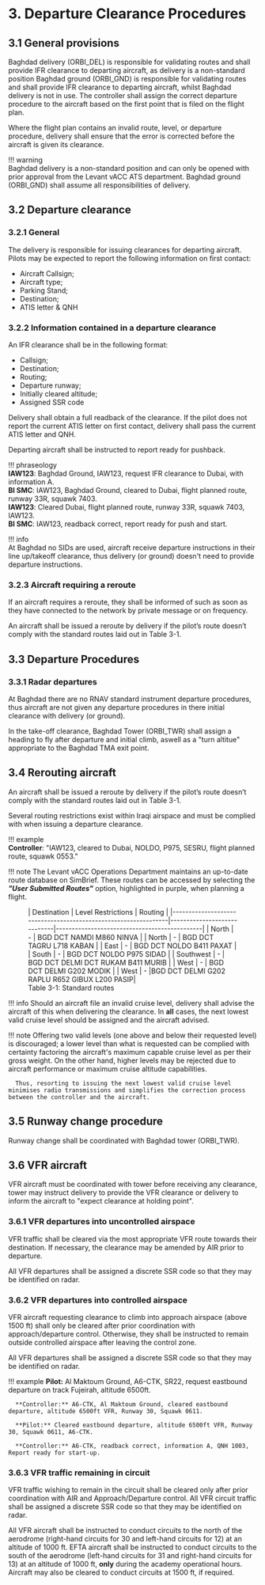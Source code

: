 # 3. Departure Clearance Procedures
## 3.1 General provisions
Baghdad delivery (ORBI_DEL) is responsible for validating routes and shall provide IFR clearance to departing aircraft, as delivery is a non-standard position Baghdad ground (ORBI_GND) is responsible for validating routes and shall provide IFR clearance to departing aircraft, whilst Baghdad delivery is not in use. The controller shall assign the correct departure procedure to the aircraft based on the first point that is filed on the flight plan.

Where the flight plan contains an invalid route, level, or departure procedure, delivery shall ensure that the error is corrected before the aircraft is given its clearance.

!!! warning   
    Baghdad delivery is a non-standard position and can only be opened with prior approval from the Levant vACC ATS department. Baghdad ground (ORBI_GND) shall assume all responsibilities of delivery.   

## 3.2 Departure clearance
### 3.2.1 General
The delivery is responsible for issuing clearances for departing aircraft. Pilots may be expected to report the following information on first contact:

- Aircraft Callsign;
- Aircraft type;
- Parking Stand;
- Destination;
- ATIS letter & QNH

### 3.2.2 Information contained in a departure clearance
An IFR clearance shall be in the following format:

- Callsign;
- Destination;
- Routing;
- Departure runway;
- Initially cleared altitude;
- Assigned SSR code

Delivery shall obtain a full readback of the clearance. If the pilot does not report the current ATIS letter on first contact, delivery shall pass the current ATIS letter and QNH.

Departing aircraft shall be instructed to report ready for pushback.

!!! phraseology  
    **IAW123**: Baghdad Ground, IAW123, request IFR clearance to Dubai, with information A.  
    **BI SMC**: IAW123, Baghdad Ground, cleared to Dubai, flight planned route, runway 33R, squawk 7403.  
    **IAW123**: Cleared Dubai, flight planned route, runway 33R, squawk 7403, IAW123.  
    **BI SMC**: IAW123, readback correct, report ready for push and start.  

!!! info   
    At Baghdad no SIDs are used, aircraft receive departure instructions in their line up/takeoff clearance, thus delivery (or ground) doesn't need to provide departure instructions.  

### 3.2.3 Aircraft requiring a reroute
If an aircraft requires a reroute, they shall be informed of such as soon as they have connected to the network by private message or on frequency. 

An aircraft shall be issued a reroute by delivery if the pilot’s route doesn’t comply with the standard routes laid out in Table 3-1.

## 3.3 Departure Procedures
### 3.3.1 Radar departures
At Baghdad there are no RNAV standard instrument departure procedures, thus aircraft are not given any departure procedures in there initial clearance with delivery (or ground).

In the take-off clearance, Baghdad Tower (ORBI_TWR) shall assign a heading to fly after departure and initial climb, aswell as a "turn altitue" appropriate to the Baghdad TMA exit point.

## 3.4 Rerouting aircraft
An aircraft shall be issued a reroute by delivery if the pilot’s route doesn’t comply with the standard routes laid out in Table 3-1. 

Several routing restrictions exist within Iraqi airspace and must be complied with when issuing a departure clearance.

!!! example   
    **Controller**: "IAW123, cleared to Dubai, NOLDO, P975, SESRU, flight planned route, squawk 0553."

!!! note
    The Levant vACC Operations Department maintains an up-to-date route database on SimBrief. These routes can be accessed by selecting the ***"User Submitted Routes"*** option, highlighted in purple, when planning a flight.

<figure markdown>
| Destination                                                    | Level Restrictions          | Routing                                      |
|----------------------------------------------------------------|-----------------------------|----------------------------------------------|
| North                                                          | -                           | BGD DCT NAMDI M860 NINVA                     |
| North                                                          | -                           | BGD DCT TAGRU L718 KABAN                     |
| East                                                           | -                           | BGD DCT NOLDO B411 PAXAT                     |
| South                                                          | -                           | BGD DCT NOLDO P975 SIDAD                     |
| Southwest                                                      | -                           | BGD DCT DELMI DCT RUKAM B411 MURIB           |
| West                                                           | -                           | BGD DCT DELMI G202 MODIK                     |
| West                                                           | -                           |BGD DCT DELMI G202 RAPLU R652 GIBUX L200 PASIP|

  <figcaption>Table 3-1: Standard routes</figcaption>
</figure>

!!! info 
      Should an aircraft file an invalid cruise level, delivery shall advise the aircraft of this when delivering the clearance. In **all** cases, the next lowest valid cruise level should be assigned and the aircraft advised.

!!! note
      Offering two valid levels (one above and below their requested level) is discouraged; a lower level than what is requested can be complied with certainty factoring the aircraft's maximum capable cruise level as per their gross weight. On the other hand, higher levels may be rejected due to aircraft performance or maximum cruise altitude capabilities.

      Thus, resorting to issuing the next lowest valid cruise level minimises radio transmissions and simplifies the correction process between the controller and the aircraft.


## 3.5 Runway change procedure
Runway change shall be coordinated with Baghdad tower (ORBI_TWR).

## 3.6 VFR aircraft
VFR aircraft must be coordinated with tower before receiving any clearance, tower may instruct delivery to provide the VFR clearance or delivery to inform the aircraft to "expect clearance at holding point".

### 3.6.1 VFR departures into uncontrolled airspace
VFR traffic shall be cleared via the most appropriate VFR route towards their destination. If necessary, the clearance may be amended by AIR prior to departure.

All VFR departures shall be assigned a discrete SSR code so that they may be identified on radar.

### 3.6.2 VFR departures into controlled airspace
VFR aircraft requesting clearance to climb into approach airspace (above 1500 ft) shall only be cleared after prior coordination with approach/departure control. Otherwise, they shall be instructed to remain outside controlled airspace after leaving the control zone.

All VFR departures shall be assigned a discrete SSR code so that they may be identified on radar.

!!! example
      **Pilot:** Al Maktoum Ground, A6-CTK, SR22, request eastbound departure on track Fujeirah, altitude 6500ft.

      **Controller:** A6-CTK, Al Maktoum Ground, cleared eastbound departure, altitude 6500ft VFR, Runway 30, Squawk 0611.

      **Pilot:** Cleared eastbound departure, altitude 6500ft VFR, Runway 30, Squawk 0611, A6-CTK.

      **Controller:** A6-CTK, readback correct, information A, QNH 1003, Report ready for start-up.

### 3.6.3 VFR traffic remaining in circuit
VFR traffic wishing to remain in the circuit shall be cleared only after prior coordination with AIR and Approach/Departure control.
All VFR circuit traffic shall be assigned a discrete SSR code so that they may be identified on radar.

All VFR aircraft shall be instructed to conduct circuits to the north of the aerodrome (right-hand circuits for 30 and left-hand circuits for 12) at an altitude of 1000 ft. EFTA aircraft shall be instructed to conduct circuits to the south of the aerodrome (left-hand circuits for 31 and right-hand circuits for 13) at an altitude of 1000 ft, **only** during the academy operational hours. Aircraft may also be cleared to conduct circuits at 1500 ft, if required.